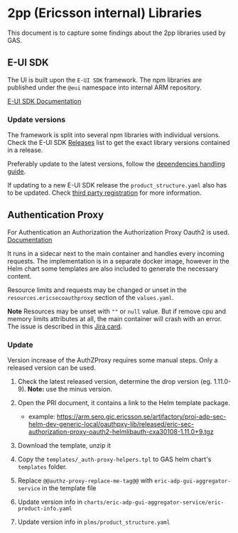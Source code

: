 # 2pp (Ericsson internal) Libraries

This document is to capture some findings about the 2pp libraries used by GAS.

## E-UI SDK

The UI is built upon the `E-UI SDK` framework. The npm libraries are published under the `@eui` namespace
into internal ARM repository.

[E-UI SDK Documentation](https://euisdk.seli.wh.rnd.internal.ericsson.com/showcase/esm-docs/#welcome)

### Update versions

The framework is split into several npm libraries with individual versions. Check the E-UI SDK
[Releases](https://euisdk.seli.wh.rnd.internal.ericsson.com/showcase/esm-docs/#release) list
to get the exact library versions contained in a release.

Preferably update to the latest versions, follow the [dependencies handling guide](dependencies.md).

If updating to a new E-UI SDK release the `product_structure.yaml` also has to be updated.
Check [third party registration](third-party-registration.md) for more information.

## Authentication Proxy

For Authentication an Authorization the Authorization Proxy Oauth2 is used. [Documentation](https://adp.ericsson.se/marketplace/authorization-proxy-oauth2/documentation/development/dpi/service-user-guide)

It runs in a sidecar next to the main container and handles every incoming requests.
The implementation is in a separate docker image, however in the Helm chart some templates are also
included to generate the necessary content.

Resource limits and requests may be changed or unset in the `resources.ericsecoauthproxy`
section of the `values.yaml`.

**Note** Resources may be unset with `""` or `null` value.
But if remove cpu and memory limits attributes at all, the main container will crash with an error.
The issue is described in this [Jira card](https://eteamproject.internal.ericsson.com/browse/GSSUPP-12660).

### Update

Version increase of the AuthZProxy requires some manual steps. Only a released version can be used.

1. Check the latest released version, determine the drop version (eg. 1.11.0-9).
   **Note:** use the minus version.
2. Open the PRI document, it contains a link to the Helm template package.

   - example: <https://arm.sero.gic.ericsson.se/artifactory/proj-adp-sec-helm-dev-generic-local/oauthpxy-lib/released/eric-sec-authorization-proxy-oauth2-helmlibauth-cxa30108-1.11.0+9.tgz>

3. Download the template, unzip it
4. Copy the `templates/_auth-proxy-helpers.tpl` to GAS helm chart's `templates` folder.
5. Replace `@@authz-proxy-replace-me-tag@@` with `eric-adp-gui-aggregator-service` in the template file
6. Update version info in `charts/eric-adp-gui-aggregator-service/eric-product-info.yaml`
7. Update version info in `plms/product_structure.yaml`
